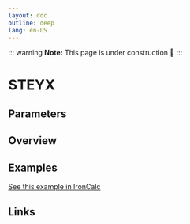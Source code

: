 ```yaml
---
layout: doc
outline: deep
lang: en-US
---
```


::: warning
**Note:** This page is under construction 🚧
:::

# STEYX

## Parameters

## Overview

## Examples

[See this example in IronCalc](https://app.ironcalc.com/?filename=steyx)

## Links